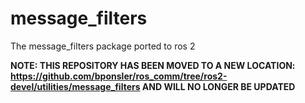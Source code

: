 # message_filters
The message_filters package ported to ros 2

**NOTE: THIS REPOSITORY HAS BEEN MOVED TO A NEW LOCATION: https://github.com/bponsler/ros_comm/tree/ros2-devel/utilities/message_filters AND WILL NO LONGER BE UPDATED**
